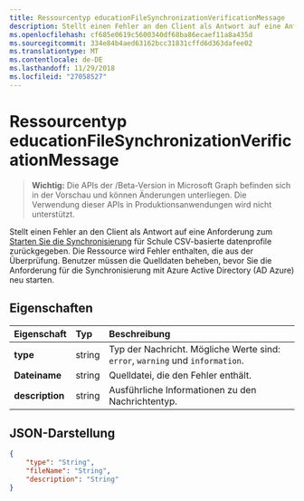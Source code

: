 ```yaml
---
title: Ressourcentyp educationFileSynchronizationVerificationMessage
description: Stellt einen Fehler an den Client als Antwort auf eine Anforderung zum Starten der Synchronisierung für die CSV-basierte Schule datenprofile zurückgegeben. Die Ressource wird Fehler enthalten, die aus der Überprüfung. Benutzer müssen die Quelldaten beheben, bevor Sie die Anforderung für die Synchronisierung mit Azure Active Directory (AD Azure) neu starten.
ms.openlocfilehash: cf685e0619c5600340df68ba86ecaef11a8a435d
ms.sourcegitcommit: 334e84b4aed63162bcc31831cffd6d363dafee02
ms.translationtype: MT
ms.contentlocale: de-DE
ms.lasthandoff: 11/29/2018
ms.locfileid: "27058527"
---
```

# <a name="educationfilesynchronizationverificationmessage-resource-type"></a>Ressourcentyp educationFileSynchronizationVerificationMessage

> **Wichtig:** Die APIs der /Beta-Version in Microsoft Graph befinden sich in der Vorschau und können Änderungen unterliegen. Die Verwendung dieser APIs in Produktionsanwendungen wird nicht unterstützt.

Stellt einen Fehler an den Client als Antwort auf eine Anforderung zum [Starten Sie die Synchronisierung](../api/educationsynchronizationprofile-start.md) für Schule CSV-basierte datenprofile zurückgegeben. Die Ressource wird Fehler enthalten, die aus der Überprüfung. Benutzer müssen die Quelldaten beheben, bevor Sie die Anforderung für die Synchronisierung mit Azure Active Directory (AD Azure) neu starten.

## <a name="properties"></a>Eigenschaften

| Eigenschaft | Typ | Beschreibung |
|:-|:-|:-|
| **type** | string | Typ der Nachricht. Mögliche Werte sind: `error`, `warning` und `information`. | 
| **Dateiname** | string | Quelldatei, die den Fehler enthält. |
| **description** | string | Ausführliche Informationen zu den Nachrichtentyp. |

## <a name="json-representation"></a>JSON-Darstellung

<!-- {
  "blockType": "resource",
  "optionalProperties": [

  ],
  "@odata.type": "microsoft.graph.educationFileSynchronizationVerificationMessage"
}-->

```json
{
    "type": "String",
    "fileName": "String",
    "description": "String"
}
```
